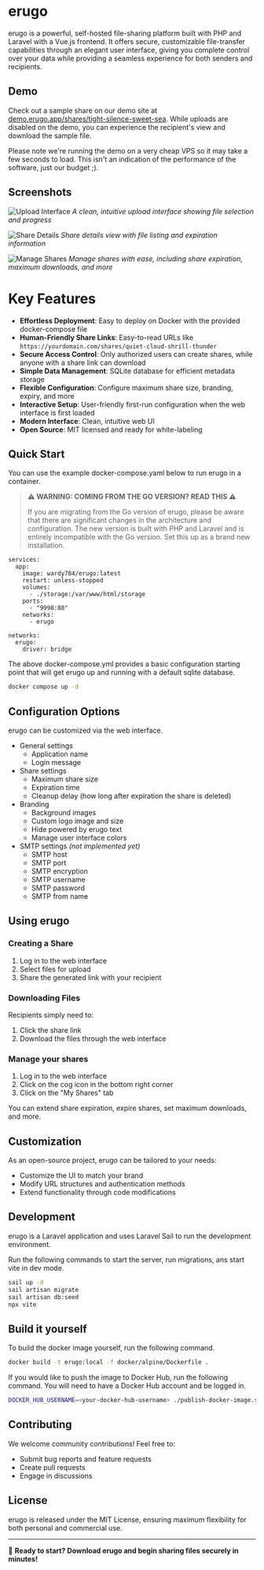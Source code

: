 # erugo

erugo is a powerful, self-hosted file-sharing platform built with PHP and Laravel with a Vue.js frontend. It offers secure, customizable file-transfer capabilities through an elegant user interface, giving you complete control over your data while providing a seamless experience for both senders and recipients.

## Demo

Check out a sample share on our demo site at [demo.erugo.app/shares/tight-silence-sweet-sea](https://demo.erugo.app/shares/tight-silence-sweet-sea). While uploads are disabled on the demo, you can experience the recipient's view and download the sample file.

Please note we're running the demo on a very cheap VPS so it may take a few seconds to load. This isn't an indication of the performance of the software, just our budget ;).

## Screenshots

![Upload Interface](.github/images/erugo-uploader-screenshot.png)
_A clean, intuitive upload interface showing file selection and progress_

![Share Details](.github/images/erugo-downloader-screenshot.png)
_Share details view with file listing and expiration information_

![Manage Shares](.github/images/erugo-manage-shares-screenshot.png)
_Manage shares with ease, including share expiration, maximum downloads, and more_

# Key Features

- **Effortless Deployment**: Easy to deploy on Docker with the provided docker-compose file
- **Human-Friendly Share Links**: Easy-to-read URLs like `https://yourdomain.com/shares/quiet-cloud-shrill-thunder`
- **Secure Access Control**: Only authorized users can create shares, while anyone with a share link can download
- **Simple Data Management**: SQLite database for efficient metadata storage
- **Flexible Configuration**: Configure maximum share size, branding, expiry, and more
- **Interactive Setup**: User-friendly first-run configuration when the web interface is first loaded
- **Modern Interface**: Clean, intuitive web UI
- **Open Source**: MIT licensed and ready for white-labeling

## Quick Start

You can use the example docker-compose.yaml below to run erugo in a container.


> **⚠️ WARNING: COMING FROM THE GO VERSION? READ THIS ⚠️**
> 
> If you are migrating from the Go version of erugo, please be aware that there are significant changes in the architecture and configuration. The new version is built with PHP and Laravel and is entirely incompatible with the Go version. Set this up as a brand new installation.


```
services:
  app:
    image: wardy784/erugo:latest
    restart: unless-stopped
    volumes:
      - ./storage:/var/www/html/storage
    ports:
      - "9998:80"
    networks:
      - erugo

networks:
  erugo:
    driver: bridge
```

The above docker-compose.yml provides a basic configuration starting point that will get erugo up and running with a default sqlite database.

```sh
docker compose up -d
```

## Configuration Options

erugo can be customized via the web interface.

- General settings
  - Application name
  - Login message
- Share settings
  - Maximum share size
  - Expiration time
  - Cleanup delay (how long after expiration the share is deleted)
- Branding
  - Background images
  - Custom logo image and size
  - Hide powered by erugo text
  - Manage user interface colors
- SMTP settings _(not implemented yet)_
  - SMTP host
  - SMTP port
  - SMTP encryption
  - SMTP username
  - SMTP password
  - SMTP from name

## Using erugo

### Creating a Share

1. Log in to the web interface
2. Select files for upload
3. Share the generated link with your recipient

### Downloading Files

Recipients simply need to:

1. Click the share link
2. Download the files through the web interface

### Manage your shares

1. Log in to the web interface
2. Click on the cog icon in the bottom right corner
3. Click on the "My Shares" tab

You can extend share expiration, expire shares, set maximum downloads, and more.

## Customization

As an open-source project, erugo can be tailored to your needs:

- Customize the UI to match your brand
- Modify URL structures and authentication methods
- Extend functionality through code modifications

## Development

erugo is a Laravel application and uses Laravel Sail to run the development environment.

Run the following commands to start the server, run migrations, ans start vite in dev mode.

```sh
sail up -d
sail artisan migrate
sail artisan db:seed
npx vite
```

## Build it yourself

To build the docker image yourself, run the following command.

```sh
docker build -t erugo:local -f docker/alpine/Dockerfile .
```
If you would like to push the image to Docker Hub, run the following command. You will need to have a Docker Hub account and be logged in.
```sh
DOCKER_HUB_USERNAME=<your-docker-hub-username> ./publish-docker-image.sh
```

## Contributing

We welcome community contributions! Feel free to:

- Submit bug reports and feature requests
- Create pull requests
- Engage in discussions

## License

erugo is released under the MIT License, ensuring maximum flexibility for both personal and commercial use.

---

🚀 **Ready to start? Download erugo and begin sharing files securely in minutes!**
